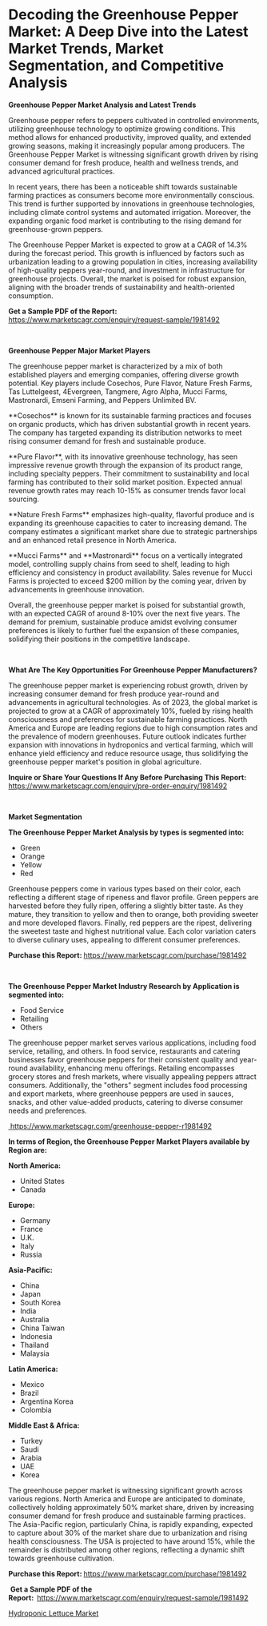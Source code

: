 <p><h1>Decoding the Greenhouse Pepper Market: A Deep Dive into the Latest Market Trends, Market Segmentation, and Competitive Analysis</h1></p><p><strong>Greenhouse Pepper Market Analysis and Latest Trends</strong></p>
<p><p>Greenhouse pepper refers to peppers cultivated in controlled environments, utilizing greenhouse technology to optimize growing conditions. This method allows for enhanced productivity, improved quality, and extended growing seasons, making it increasingly popular among producers. The Greenhouse Pepper Market is witnessing significant growth driven by rising consumer demand for fresh produce, health and wellness trends, and advanced agricultural practices. </p><p>In recent years, there has been a noticeable shift towards sustainable farming practices as consumers become more environmentally conscious. This trend is further supported by innovations in greenhouse technologies, including climate control systems and automated irrigation. Moreover, the expanding organic food market is contributing to the rising demand for greenhouse-grown peppers.</p><p>The Greenhouse Pepper Market is expected to grow at a CAGR of 14.3% during the forecast period. This growth is influenced by factors such as urbanization leading to a growing population in cities, increasing availability of high-quality peppers year-round, and investment in infrastructure for greenhouse projects. Overall, the market is poised for robust expansion, aligning with the broader trends of sustainability and health-oriented consumption.</p></p>
<p><strong>Get a Sample PDF of the Report:&nbsp;</strong> <a href="https://www.marketscagr.com/enquiry/request-sample/1981492?utm_campaign=2041&utm_medium=2&utm_source=Github&utm_content=ia&utm_term=07042025&utm_id=greenhouse-pepper">https://www.marketscagr.com/enquiry/request-sample/1981492</a></p>
<p>&nbsp;</p>
<p><strong>Greenhouse Pepper Major Market Players</strong></p>
<p><p>The greenhouse pepper market is characterized by a mix of both established players and emerging companies, offering diverse growth potential. Key players include Cosechos, Pure Flavor, Nature Fresh Farms, Tas Luttelgeest, 4Evergreen, Tangmere, Agro Alpha, Mucci Farms, Mastronardi, Emseni Farming, and Peppers Unlimited BV. </p><p>**Cosechos** is known for its sustainable farming practices and focuses on organic products, which has driven substantial growth in recent years. The company has targeted expanding its distribution networks to meet rising consumer demand for fresh and sustainable produce.</p><p>**Pure Flavor**, with its innovative greenhouse technology, has seen impressive revenue growth through the expansion of its product range, including specialty peppers. Their commitment to sustainability and local farming has contributed to their solid market position. Expected annual revenue growth rates may reach 10-15% as consumer trends favor local sourcing.</p><p>**Nature Fresh Farms** emphasizes high-quality, flavorful produce and is expanding its greenhouse capacities to cater to increasing demand. The company estimates a significant market share due to strategic partnerships and an enhanced retail presence in North America.</p><p>**Mucci Farms** and **Mastronardi** focus on a vertically integrated model, controlling supply chains from seed to shelf, leading to high efficiency and consistency in product availability. Sales revenue for Mucci Farms is projected to exceed $200 million by the coming year, driven by advancements in greenhouse innovation.</p><p>Overall, the greenhouse pepper market is poised for substantial growth, with an expected CAGR of around 8-10% over the next five years. The demand for premium, sustainable produce amidst evolving consumer preferences is likely to further fuel the expansion of these companies, solidifying their positions in the competitive landscape.</p></p>
<p>&nbsp;</p>
<p><strong>What Are The Key Opportunities For Greenhouse Pepper Manufacturers?</strong></p>
<p><p>The greenhouse pepper market is experiencing robust growth, driven by increasing consumer demand for fresh produce year-round and advancements in agricultural technologies. As of 2023, the global market is projected to grow at a CAGR of approximately 10%, fueled by rising health consciousness and preferences for sustainable farming practices. North America and Europe are leading regions due to high consumption rates and the prevalence of modern greenhouses. Future outlook indicates further expansion with innovations in hydroponics and vertical farming, which will enhance yield efficiency and reduce resource usage, thus solidifying the greenhouse pepper market's position in global agriculture.</p></p>
<p><strong>Inquire or Share Your Questions If Any Before Purchasing This Report:</strong> <a href="https://www.marketscagr.com/enquiry/pre-order-enquiry/1981492?utm_campaign=2041&utm_medium=2&utm_source=Github&utm_content=ia&utm_term=07042025&utm_id=greenhouse-pepper">https://www.marketscagr.com/enquiry/pre-order-enquiry/1981492</a></p>
<p>&nbsp;</p>
<p><strong>Market Segmentation</strong></p>
<p><strong>The Greenhouse Pepper Market Analysis by types is segmented into:</strong></p>
<p><ul><li>Green</li><li>Orange</li><li>Yellow</li><li>Red</li></ul></p>
<p><p>Greenhouse peppers come in various types based on their color, each reflecting a different stage of ripeness and flavor profile. Green peppers are harvested before they fully ripen, offering a slightly bitter taste. As they mature, they transition to yellow and then to orange, both providing sweeter and more developed flavors. Finally, red peppers are the ripest, delivering the sweetest taste and highest nutritional value. Each color variation caters to diverse culinary uses, appealing to different consumer preferences.</p></p>
<p><strong>Purchase this Report:&nbsp;</strong><a href="https://www.marketscagr.com/purchase/1981492?utm_campaign=2041&utm_medium=2&utm_source=Github&utm_content=ia&utm_term=07042025&utm_id=greenhouse-pepper">https://www.marketscagr.com/purchase/1981492</a></p>
<p>&nbsp;</p>
<p><strong>The Greenhouse Pepper Market Industry Research by Application is segmented into:</strong></p>
<p><ul><li>Food Service</li><li>Retailing</li><li>Others</li></ul></p>
<p><p>The greenhouse pepper market serves various applications, including food service, retailing, and others. In food service, restaurants and catering businesses favor greenhouse peppers for their consistent quality and year-round availability, enhancing menu offerings. Retailing encompasses grocery stores and fresh markets, where visually appealing peppers attract consumers. Additionally, the "others" segment includes food processing and export markets, where greenhouse peppers are used in sauces, snacks, and other value-added products, catering to diverse consumer needs and preferences.</p></p>
<p><a href="https://www.marketscagr.com/greenhouse-pepper-r1981492?utm_campaign=2041&utm_medium=2&utm_source=Github&utm_content=ia&utm_term=07042025&utm_id=greenhouse-pepper">&nbsp;https://www.marketscagr.com/greenhouse-pepper-r1981492</a></p>
<p><strong>In terms of Region, the Greenhouse Pepper Market Players available by Region are:</strong></p>
<p>
    <p> <strong> North America: </strong>
        <ul>
            <li>United States</li>
            <li>Canada</li>
        </ul>
        </p> 
    <p> <strong> Europe: </strong>
        <ul>
            <li>Germany</li>
            <li>France</li>
            <li>U.K.</li>
            <li>Italy</li>
            <li>Russia</li>
        </ul>
        </p> 
    <p> <strong> Asia-Pacific: </strong>
        <ul>
            <li>China</li>
            <li>Japan</li>
            <li>South Korea</li>
            <li>India</li>
            <li>Australia</li>
            <li>China Taiwan</li>
            <li>Indonesia</li>
            <li>Thailand</li>
            <li>Malaysia</li>
        </ul>
        </p> 
    <p> <strong> Latin America: </strong>
        <ul>
            <li>Mexico</li>
            <li>Brazil</li>
            <li>Argentina Korea</li>
            <li>Colombia</li>
        </ul>
        </p> 
    <p> <strong> Middle East & Africa: </strong>
        <ul>
            <li>Turkey</li>
            <li>Saudi</li>
            <li>Arabia</li>
            <li>UAE</li>
            <li>Korea</li>
        </ul>
    </p>
    </p>
<p><p>The greenhouse pepper market is witnessing significant growth across various regions. North America and Europe are anticipated to dominate, collectively holding approximately 50% market share, driven by increasing consumer demand for fresh produce and sustainable farming practices. The Asia-Pacific region, particularly China, is rapidly expanding, expected to capture about 30% of the market share due to urbanization and rising health consciousness. The USA is projected to have around 15%, while the remainder is distributed among other regions, reflecting a dynamic shift towards greenhouse cultivation.</p></p>
<p><strong>Purchase this Report: </strong><a href="https://www.marketscagr.com/purchase/1981492?utm_campaign=2041&utm_medium=2&utm_source=Github&utm_content=ia&utm_term=07042025&utm_id=greenhouse-pepper">https://www.marketscagr.com/purchase/1981492</a></p>
<p>&nbsp;<strong>Get a Sample PDF of the Report:&nbsp;&nbsp;</strong><a href="https://www.marketscagr.com/enquiry/request-sample/1981492?utm_campaign=2041&utm_medium=2&utm_source=Github&utm_content=ia&utm_term=07042025&utm_id=greenhouse-pepper">https://www.marketscagr.com/enquiry/request-sample/1981492</a></p>
<p><strong></strong></p>
<p><p><a href="https://github.com/irfadac/Market-Research-Report-List-5/blob/main/hydroponic-lettuce-market.md?utm_campaign=2041&utm_medium=2&utm_source=Github&utm_content=ia&utm_term=07042025&utm_id=greenhouse-pepper">Hydroponic Lettuce Market</a></p></p>
